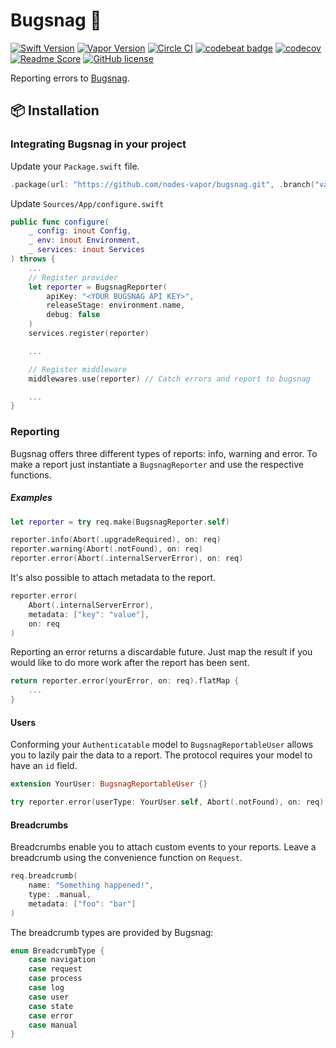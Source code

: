 # Bugsnag 🐛
[![Swift Version](https://img.shields.io/badge/Swift-4-brightgreen.svg)](http://swift.org)
[![Vapor Version](https://img.shields.io/badge/Vapor-3-F6CBCA.svg)](http://vapor.codes)
[![Circle CI](https://circleci.com/gh/nodes-vapor/bugsnag/tree/master.svg?style=shield)](https://circleci.com/gh/nodes-vapor/bugsnag)
[![codebeat badge](https://codebeat.co/badges/e93cc2d5-7365-4916-bc92-3f6bb39b18f4)](https://codebeat.co/projects/github-com-nodes-vapor-bugsnag-master)
[![codecov](https://codecov.io/gh/nodes-vapor/bugsnag/branch/master/graph/badge.svg)](https://codecov.io/gh/nodes-vapor/bugsnag)
[![Readme Score](http://readme-score-api.herokuapp.com/score.svg?url=https://github.com/nodes-vapor/bugsnag)](http://clayallsopp.github.io/readme-score?url=https://github.com/nodes-vapor/bugsnag)
[![GitHub license](https://img.shields.io/badge/license-MIT-blue.svg)](https://raw.githubusercontent.com/nodes-vapor/bugsnag/master/LICENSE)

Reporting errors to [Bugsnag](https://www.bugsnag.com/).

## 📦 Installation

### Integrating Bugsnag in your project

Update your `Package.swift` file.

```swift
.package(url: "https://github.com/nodes-vapor/bugsnag.git", .branch("vapor-3"))
```

Update `Sources/App/configure.swift`

```swift
public func configure(
    _ config: inout Config,
    _ env: inout Environment,
    _ services: inout Services
) throws {
    ...
    // Register provider
    let reporter = BugsnagReporter(
        apiKey: "<YOUR BUGSNAG API KEY>",
        releaseStage: environment.name,
        debug: false
    )
    services.register(reporter)

    ...

    // Register middleware
    middlewares.use(reporter) // Catch errors and report to bugsnag

    ...
}
```

### Reporting
Bugsnag offers three different types of reports: info, warning and error. To make a report just instantiate a `BugsnagReporter` and use the respective functions.

##### Examples
```swift
let reporter = try req.make(BugsnagReporter.self)

reporter.info(Abort(.upgradeRequired), on: req)
reporter.warning(Abort(.notFound), on: req)
reporter.error(Abort(.internalServerError), on: req)
```

It's also possible to attach metadata to the report.
```swift
reporter.error(
    Abort(.internalServerError),
    metadata: ["key": "value"],
    on: req
)
```

Reporting an error returns a discardable future. Just map the result if you would like to do more work after the report has been sent.

```swift
return reporter.error(yourError, on: req).flatMap {
    ...
}
```

#### Users
Conforming your `Authenticatable` model to `BugsnagReportableUser` allows you to lazily pair the data to a report. The protocol requires your model to have an `id` field.

```swift
extension YourUser: BugsnagReportableUser {}

try reporter.error(userType: YourUser.self, Abort(.notFound), on: req)
```

#### Breadcrumbs
Breadcrumbs enable you to attach custom events to your reports. Leave a breadcrumb using the convenience function on `Request`.

```swift
req.breadcrumb(
    name: "Something happened!",
    type: .manual,
    metadata: ["foo": "bar"]
)
```

The breadcrumb types are provided by Bugsnag:
```swift
enum BreadcrumbType {
    case navigation
    case request
    case process
    case log
    case user
    case state
    case error
    case manual
}
